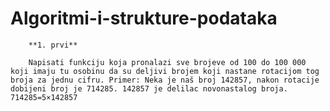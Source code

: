 # Algoritmi-i-strukture-podataka

        **1. prvi**

        Napisati funkciju koja pronalazi sve brojeve od 100 do 100 000 koji imaju tu osobinu da su deljivi brojem koji nastane rotacijom tog broja za jednu cifru. Primer: Neka je naš broj 142857, nakon rotacije dobijeni broj je 714285. 142857 je delilac novonastalog broja. 714285=5×142857
